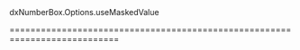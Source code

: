 <!--id-->dxNumberBox.Options.useMaskedValue<!--/id-->
<!--merge--><!--/merge-->
<!--hidden--><!--/hidden-->
===========================================================================
